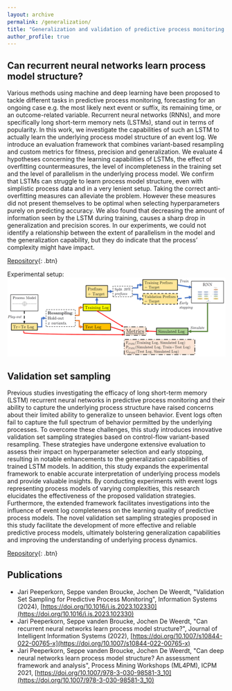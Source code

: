 ```yaml
---
layout: archive
permalink: /generalization/
title: "Generalization and validation of predictive process monitoring models"
author_profile: true
---
```


## Can recurrent neural networks learn process model structure?

Various methods using machine and deep learning have been proposed to tackle different tasks in predictive process monitoring, forecasting for an ongoing case e.g. the most likely next event or suffix, its remaining time, or an outcome-related variable. Recurrent neural networks (RNNs), and more specifically long short-term memory nets (LSTMs), stand out in terms of popularity. In this work, we investigate the capabilities of such an LSTM to actually learn the underlying process model structure of an event log. We introduce an evaluation framework that combines variant-based resampling and custom metrics for fitness, precision and generalization. We evaluate 4 hypotheses concerning the learning capabilities of LSTMs, the effect of overfitting countermeasures, the level of incompleteness in the training set and the level of parallelism in the underlying process model. We confirm that LSTMs can struggle to learn process model structure, even with simplistic process data and in a very lenient setup. Taking the correct anti-overfitting measures can alleviate the problem. However these measures did not present themselves to be optimal when selecting hyperparameters purely on predicting accuracy. We also found that decreasing the amount of information seen by the LSTM during training, causes a sharp drop in generalization and precision scores. In our experiments, we could not identify a relationship between the extent of parallelism in the model and the generalization capability, but they do indicate that the process’ complexity might have impact.

[Repository](https://github.com/jaripeeperkorn/LSTM_Process_Model_Structure){: .btn}

Experimental setup:
![](/images/gen.PNG)

## Validation set sampling

Previous studies investigating the efficacy of long short-term memory (LSTM) recurrent neural networks in predictive process monitoring and their ability to capture the underlying process structure have raised concerns about their limited ability to generalize to unseen behavior. Event logs often fail to capture the full spectrum of behavior permitted by the underlying processes. To overcome these challenges, this study introduces innovative validation set sampling strategies based on control-flow variant-based resampling. These strategies have undergone extensive evaluation to assess their impact on hyperparameter selection and early stopping, resulting in notable enhancements to the generalization capabilities of trained LSTM models. In addition, this study expands the experimental framework to enable accurate interpretation of underlying process models and provide valuable insights. By conducting experiments with event logs representing process models of varying complexities, this research elucidates the effectiveness of the proposed validation strategies. Furthermore, the extended framework facilitates investigations into the influence of event log completeness on the learning quality of predictive process models. The novel validation set sampling strategies proposed in this study facilitate the development of more effective and reliable predictive process models, ultimately bolstering generalization capabilities and improving the understanding of underlying process dynamics.

[Repository](https://github.com/jaripeeperkorn/ValidationSelection){: .btn}

## Publications

* Jari Peeperkorn, Seppe vanden Broucke, Jochen De Weerdt, "Validation Set Sampling for Predictive Process Monitoring", Information Systems (2024), [https://doi.org/10.1016/j.is.2023.102330](https://doi.org/10.1016/j.is.2023.102330)
* Jari Peeperkorn, Seppe vanden Broucke, Jochen De Weerdt, "Can recurrent neural networks learn process model structure?",  Journal of Intelligent Information Systems (2022), [https://doi.org/10.1007/s10844-022-00765-x](https://doi.org/10.1007/s10844-022-00765-x)
* Jari Peeperkorn, Seppe vanden Broucke, Jochen De Weerdt, "Can deep neural networks learn process model structure? An assessment framework and analysis", Process Mining Workshops (ML4PM), ICPM 2021, [https://doi.org/10.1007/978-3-030-98581-3_10](https://doi.org/10.1007/978-3-030-98581-3_10)
